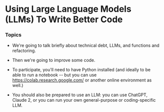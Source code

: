 # Using Large Language Models (LLMs) To Write Better Code

### Topics

* We're going to talk briefly about technical debt, LLMs, and functions and refactoring.

* Then we're going to improve some code. 

* To participate, you'll need to have Python installed (and ideally to be able to run a notebook -- but you can use https://colab.research.google.com/ or another online environment as well.)

* You should also be prepared to use an LLM: you can use ChatGPT, Claude 2, or you can run your own general-purpose or coding-specific LLM. 
